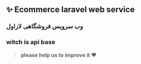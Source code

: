 ## ✨ Ecommerce laravel web service
###  وب سرویس فروشگاهی لاراول
### witch is api base
> **please help us to improve it ❤️**
